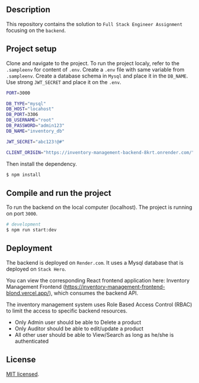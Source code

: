 ## Description

This repository contains the solution to `Full Stack Engineer Assignment` focusing on the `backend`. 

## Project setup
Clone and navigate to the project. To run the project localy, refer to the `.sampleenv` for content of `.env`. Create a `.env` file with same variable from `.sampleenv`. Create a database schema in `Mysql` and  place it in the `DB_NAME`. Use strong `JWT_SECRET` and place it on the `.env`. 

```bash
PORT=3000

DB_TYPE="mysql" 
DB_HOST="locahost"
DB_PORT=3306
DB_USERNAME="root"
DB_PASSWORD="admin123"
DB_NAME="inventory_db"

JWT_SECRET="abc123!@#"

CLIENT_ORIGIN="https://inventory-management-backend-8krt.onrender.com/"
```

Then install the dependency. 

```bash
$ npm install
```

## Compile and run the project
To run the backend on the local computer (localhost). The project is running on port `3000`. 
```bash
# development
$ npm run start:dev

```


## Deployment
The backend is deployed on `Render.com`. It uses a Mysql database that is deployed on `Stack Hero`. 


You can view the corresponding React frontend application here: Inventory Management Frontend (https://inventory-management-frontend-blond.vercel.app/), which consumes the backend API.


The inventory management system uses Role Based Access Control (RBAC) to limit the access to specific backend resources. 
- Only Admin user should be able to Delete a product
- Only Auditor should be able to edit/update a product
- All other user should be able to View/Search as long as he/she is authenticated
## License

[MIT licensed](https://github.com/nestjs/nest/blob/master/LICENSE).
